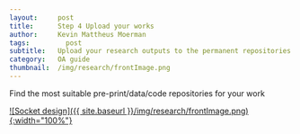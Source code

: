 ```yaml
---
layout:     post
title:      Step 4 Upload your works
author:     Kevin Mattheus Moerman
tags: 		  post
subtitle:  	Upload your research outputs to the permanent repositories
category:   OA guide
thumbnail:  /img/research/frontImage.png
---
```


Find the most suitable pre-print/data/code repositories for your work

[![Socket design]({{ site.baseurl }}/img/research/frontImage.png){:width="100%"}](https://engrxiv.org/g8h9n/)
